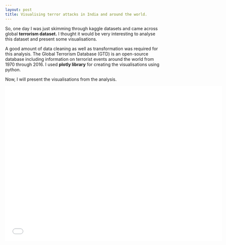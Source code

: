 ```yaml
---
layout: post
title: Visualising terror attacks in India and around the world.
---
```


So, one day I was just skimming through kaggle datasets and came across global **terrorism dataset.** I thought it would be very interesting to analyse this dataset and present some visualisations. 

A good amount of data cleaning as well as transformation was required for this analysis. The Global Terrorism Database (GTD) is an open-source database including information on terrorist events around the world from 1970 through 2016. I used **plotly library** for creating the visualisations using python.

Now, I will present the visualisations from the analysis. 

<iframe width="700" height="500" frameborder="0" scrolling="no" src="//plot.ly/~abhinavbh08/1.embed"></iframe>

